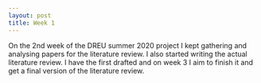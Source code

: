 ```yaml
---
layout: post
title: Week 1
---
```


On the 2nd  week of the DREU summer 2020 project I kept gathering and analysing papers for the literature review.
I also started writing the actual literature review.
I have the first drafted and on week 3 I aim to finish it and get a final version of the literature review.
